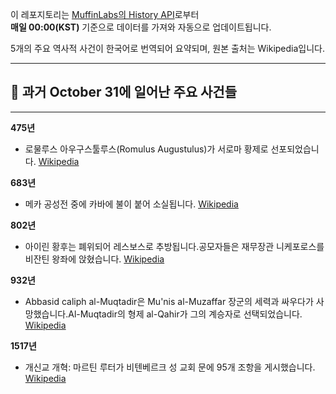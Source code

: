 

이 레포지토리는 [MuffinLabs의 History API](https://history.muffinlabs.com/date)로부터  
**매일 00:00(KST)** 기준으로 데이터를 가져와 자동으로 업데이트됩니다.

5개의 주요 역사적 사건이 한국어로 번역되어 요약되며, 원본 출처는 Wikipedia입니다.

---

## 📅 과거 **October 31**에 일어난 주요 사건들

---
**475년**
- 로물루스 아우구스툴루스(Romulus Augustulus)가 서로마 황제로 선포되었습니다.  [Wikipedia](https://wikipedia.org/wiki/Romulus_Augustulus)

**683년**
- 메카 공성전 중에 카바에 불이 붙어 소실됩니다.  [Wikipedia](https://wikipedia.org/wiki/Siege_of_Mecca_(683))

**802년**
- 아이린 황후는 폐위되어 레스보스로 추방됩니다.공모자들은 재무장관 니케포로스를 비잔틴 왕좌에 앉혔습니다.  [Wikipedia](https://wikipedia.org/wiki/Irene_of_Athens)

**932년**
- Abbasid caliph al-Muqtadir은 Mu'nis al-Muzaffar 장군의 세력과 싸우다가 사망했습니다.Al-Muqtadir의 형제 al-Qahir가 그의 계승자로 선택되었습니다.  [Wikipedia](https://wikipedia.org/wiki/Abbasid_caliph)

**1517년**
- 개신교 개혁: 마르틴 루터가 비텐베르크 성 교회 문에 95개 조항을 게시했습니다.  [Wikipedia](https://wikipedia.org/wiki/Protestant_Reformation)
